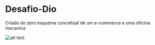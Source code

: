 # Desafio-Dio

Criado do zero esquema conceitual de um e-commerce e uma oficina mecanica

![alt text](https://hermes.digitalinnovation.one/tracks/7df7e300-b035-4b09-a7ad-34d1cb18f9a6.png)
